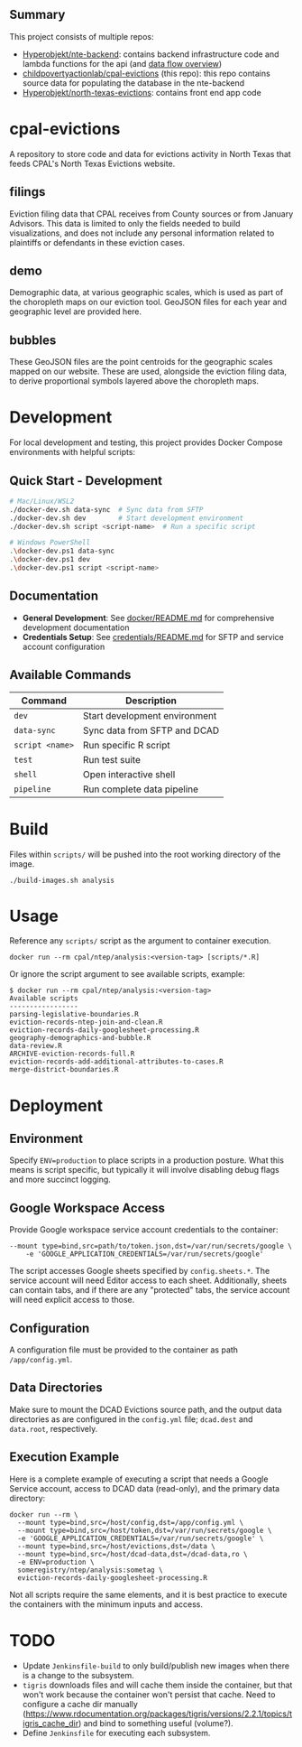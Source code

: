 ## Summary

This project consists of multiple repos:

- [Hyperobjekt/nte-backend](https://github.com/Hyperobjekt/nte-backend): contains backend infrastructure code and lambda functions for the api (and [data flow overview](https://github.com/Hyperobjekt/nte-backend/blob/main/CONTRIBUTING.md#data-flow))
- [childpovertyactionlab/cpal-evictions](https://github.com/childpovertyactionlab/cpal-evictions) (this repo): this repo contains source data for populating the database in the nte-backend
- [Hyperobjekt/north-texas-evictions](https://github.com/Hyperobjekt/north-texas-evictions): contains front end app code

# cpal-evictions
 A repository to store code and data for evictions activity in North Texas that feeds CPAL's North Texas Evictions website.

## filings
Eviction filing data that CPAL receives from County sources or from January Advisors. This data is limited to only the fields needed to build visualizations, and does not include any personal information related to plaintiffs or defendants in these eviction cases.

## demo
Demographic data, at various geographic scales, which is used as part of the choropleth maps on our eviction tool. GeoJSON files for each year and geographic level are provided here.

## bubbles
These GeoJSON files are the point centroids for the geographic scales mapped on our website. These are used, alongside the eviction filing data, to derive proportional symbols layered above the choropleth maps. 


# Development

For local development and testing, this project provides Docker Compose environments with helpful scripts:

## Quick Start - Development

```bash
# Mac/Linux/WSL2
./docker-dev.sh data-sync  # Sync data from SFTP
./docker-dev.sh dev        # Start development environment
./docker-dev.sh script <script-name>  # Run a specific script

# Windows PowerShell
.\docker-dev.ps1 data-sync
.\docker-dev.ps1 dev
.\docker-dev.ps1 script <script-name>
```

## Documentation

- **General Development**: See [docker/README.md](docker/README.md) for comprehensive development documentation
- **Credentials Setup**: See [credentials/README.md](credentials/README.md) for SFTP and service account configuration

## Available Commands

| Command | Description |
|---------|-------------|
| `dev` | Start development environment |
| `data-sync` | Sync data from SFTP and DCAD |
| `script <name>` | Run specific R script |
| `test` | Run test suite |
| `shell` | Open interactive shell |
| `pipeline` | Run complete data pipeline |

# Build

Files within `scripts/` will be pushed into the root working directory of the image.

`./build-images.sh analysis`

# Usage

Reference any `scripts/` script as the argument to container execution.

`docker run --rm cpal/ntep/analysis:<version-tag> [scripts/*.R]`

Or ignore the script argument to see available scripts, example:

```
$ docker run --rm cpal/ntep/analysis:<version-tag>
Available scripts
-----------------
parsing-legislative-boundaries.R
eviction-records-ntep-join-and-clean.R
eviction-records-daily-googlesheet-processing.R
geography-demographics-and-bubble.R
data-review.R
ARCHIVE-eviction-records-full.R
eviction-records-add-additional-attributes-to-cases.R
merge-district-boundaries.R
```

# Deployment

## Environment

Specify `ENV=production` to place scripts in a production posture. What this means is script
specific, but typically it will involve disabling debug flags and more succinct logging.

## Google Workspace Access

Provide Google workspace service account credentials to the container:
```
--mount type=bind,src=path/to/token.json,dst=/var/run/secrets/google \
	-e 'GOOGLE_APPLICATION_CREDENTIALS=/var/run/secrets/google'
```

The script accesses Google sheets specified by `config.sheets.*`. The service account will need Editor
access to each sheet. Additionally, sheets can contain tabs, and if there are any "protected" tabs,
the service account will need explicit access to those.

## Configuration

A configuration file must be provided to the container as path `/app/config.yml`.

## Data Directories

Make sure to mount the DCAD Evictions source path, and the output data directories as are
configured in the `config.yml` file; `dcad.dest` and `data.root`, respectively.

## Execution Example

Here is a complete example of executing a script that needs a Google Service account, access to DCAD data (read-only), and the primary data directory:

```
docker run --rm \
  --mount type=bind,src=/host/config,dst=/app/config.yml \
  --mount type=bind,src=/host/token,dst=/var/run/secrets/google \
  -e 'GOOGLE_APPLICATION_CREDENTIALS=/var/run/secrets/google' \
  --mount type=bind,src=/host/evictions,dst=/data \
  --mount type=bind,src=/host/dcad-data,dst=/dcad-data,ro \
  -e ENV=production \
  someregistry/ntep/analysis:sometag \
  eviction-records-daily-googlesheet-processing.R
```

Not all scripts require the same elements, and it is best practice to execute the containers with the
minimum inputs and access.


# TODO

- Update `Jenkinsfile-build` to only build/publish new images when there is a change to the subsystem.
- `tigris` downloads files and will cache them inside the container, but that won't work because the container won't persist that cache. Need to configure a cache dir manually (https://www.rdocumentation.org/packages/tigris/versions/2.2.1/topics/tigris_cache_dir) and bind to something useful (volume?).
- Define `Jenkinsfile` for executing each subsystem.
